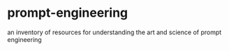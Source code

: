 # prompt-engineering
an inventory of resources for understanding the art and science of prompt engineering

